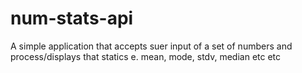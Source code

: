 # num-stats-api
A simple application that accepts suer input of a set of numbers and process/displays that statics e. mean, mode, stdv, median etc etc 
